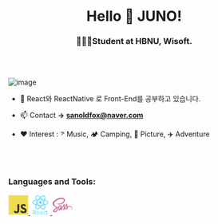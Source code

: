 <h1 align="center">Hello 👋 JUNO!</h1>
<h3 align="center">🧑🏻‍🎓Student at HBNU, Wisoft.</h3>

<br>

<br>

<p><img width="572" alt="image" src="https://github.com/JUNOSHON/TIL/assets/67476544/e6f39d9a-d43d-439a-b30e-7a00e35edbdf" /></p>

- 🌱 React와 ReactNative 로 Front-End를 공부하고 있습니다.

- 📫 Contact <b>-></b> **sanoldfox@naver.com**
- ❤️&nbsp;Interest : 𝄢&nbsp;Music, 🏕️&nbsp;Camping, 📸&nbsp;Picture, ✈️&nbsp;Adventure

<br>

<br>

<h3 align="left">Languages and Tools:</h3>
 <a href="https://developer.mozilla.org/en-US/docs/Web/JavaScript" target="_blank"
    rel="noreferrer"> <img
      src="https://raw.githubusercontent.com/devicons/devicon/master/icons/javascript/javascript-original.svg"
      alt="javascript" width="40" height="40" /> </a> 
      <a href="https://reactjs.org/" target="_blank" rel="noreferrer"> <img
      src="https://raw.githubusercontent.com/devicons/devicon/master/icons/react/react-original-wordmark.svg"
      alt="react" width="40" height="40" /> </a> <a href="https://sass-lang.com" target="_blank" rel="noreferrer"> <img
      src="https://raw.githubusercontent.com/devicons/devicon/master/icons/sass/sass-original.svg" alt="sass" width="40"
      height="40" /> </a> </p>

<br>

<br>
